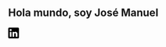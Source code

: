## Hola mundo, soy José Manuel

<a href="www.linkedin.com/in/josé-manuel-llamas-muñoz-babb62138">
  <img align="left" alt="Linkedin" width="22px" src="https://github.com/LLamasDev/LLamasDev/blob/master/img/linkedin.png" />
</a>
